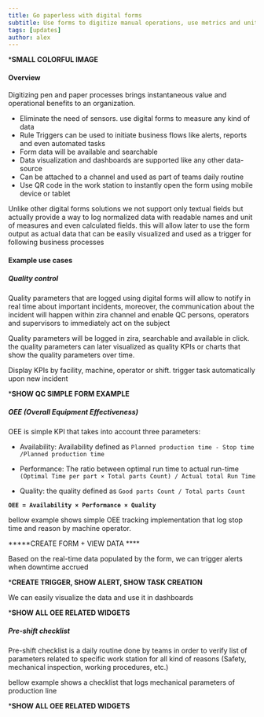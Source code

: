 ```yaml
---
title: Go paperless with digital forms
subtitle: Use forms to digitize manual operations, use metrics and unit of measures in order to trigger alerts and visualize your data
tags: [updates]
author: alex
---
```


*****SMALL COLORFUL IMAGE****


#### Overview

Digitizing pen and paper processes brings instantaneous value and operational benefits to an organization.

- Eliminate the need of sensors. use digital forms to measure any kind of data
- Rule Triggers can be used to initiate business flows like alerts, reports and even automated tasks 
- Form data will be available and searchable 
- Data visualization and dashboards are supported like any other data-source
- Can be attached to a channel and used as part of teams daily routine
- Use QR code in the work station to instantly open the form using mobile device or tablet

Unlike other digital forms solutions we not support only textual fields but actually provide a way to log normalized data with readable names and unit of measures and even calculated fields. this will allow later to use the form output as actual data that can be easily visualized and used as a trigger for following business processes

#### Example use cases

##### Quality control
Quality parameters that are logged using digital forms will allow to notify in real time about important incidents, moreover, the communication about the incident will happen within zira channel and enable QC persons, operators and supervisors to immediately act on the subject

Quality parameters will be logged in zira, searchable and available in click. the quality parameters can later visualized as quality KPIs or charts that show the quality parameters over time. 

Display KPIs by facility, machine, operator or shift. trigger task automatically upon new incident 

*****SHOW QC SIMPLE FORM EXAMPLE****

##### OEE (Overall Equipment Effectiveness) 

OEE is simple KPI that takes into account three parameters:
- Availability: 
  Availability defined as `Planned production time - Stop time /Planned production time`

- Performance:
  The ratio between optimal run time to actual run-time `(Optimal Time per part × Total parts Count) / Actual total Run Time`

- Quality:
    the quality defined as `Good parts Count / Total parts Count`

**`OEE = Availability × Performance × Quality`**

bellow example shows simple OEE tracking implementation that log stop time and reason by machine operator. 


*****CREATE FORM + VIEW DATA ****

Based on the real-time data populated by the form, we can trigger alerts when downtime accrued 


*****CREATE TRIGGER, SHOW ALERT, SHOW TASK CREATION****

We can easily visualize the data and use it in dashboards

*****SHOW ALL OEE RELATED WIDGETS****

##### Pre-shift checklist

Pre-shift checklist is a daily routine done by teams in order to verify list of parameters related to specific work station for all kind of reasons (Safety, mechanical inspection, working procedures, etc.) 

bellow example shows a checklist that logs mechanical parameters of production line

*****SHOW ALL OEE RELATED WIDGETS****

